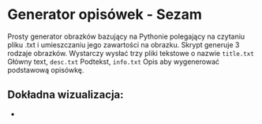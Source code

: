 # Generator opisówek - Sezam
Prosty generator obrazków bazujący na Pythonie polegający na czytaniu pliku .txt i umieszczaniu jego zawartości na obrazku. Skrypt generuje 3 rodzaje obrazków. Wystarczy wysłać trzy pliki tekstowe o nazwie ``title.txt`` Główny text, ``desc.txt`` Podtekst, ``info.txt`` Opis aby wygenerować podstawową opisówkę. 

## Dokładna wizualizacja:
-
